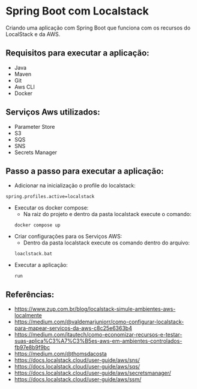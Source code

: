 # Spring Boot com Localstack
Criando uma aplicação com Spring Boot que funciona com os recursos do LocalStack e da AWS.

## Requisitos para executar a aplicação:
  * Java
  * Maven
  * Git
  * Aws CLI
  * Docker

## Serviços Aws utilizados:
  * Parameter Store
  * S3
  * SQS
  * SNS
  * Secrets Manager

## Passo a passo para executar a aplicação:
  - Adicionar na inicialização o profile do localstack:
  ```
  spring.profiles.active=localstack
  ```
  - Executar os docker compose:
    - Na raiz do projeto e dentro da pasta localstack execute o comando:
    ```
    docker compose up
    ```
  - Criar configurações para os Serviços AWS:
    - Dentro da pasta localstack execute os comando dentro do arquivo:
    ```
    loaclstack.bat
    ```
  - Executar a aplicação:
    ```
    run
    ```
## Referências:
  * https://www.zup.com.br/blog/localstack-simule-ambientes-aws-localmente
  * https://medium.com/@valdemarjuniorr/como-configurar-localstack-para-mapear-servicos-da-aws-c8c25e6363b4
  * https://medium.com/itautech/como-economizar-recursos-e-testar-suas-aplica%C3%A7%C3%B5es-aws-em-ambientes-controlados-fb97e8b9f9bc
  * https://medium.com/@thomsdacosta
  * https://docs.localstack.cloud/user-guide/aws/sns/
  * https://docs.localstack.cloud/user-guide/aws/sqs/
  * https://docs.localstack.cloud/user-guide/aws/secretsmanager/
  * https://docs.localstack.cloud/user-guide/aws/ssm/